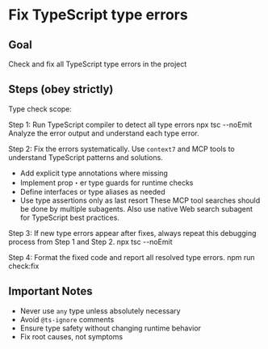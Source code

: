 # Fix TypeScript type errors

## Goal

Check and fix all TypeScript type errors in the project

## Steps (obey strictly)

Type check scope:

Step 1: Run TypeScript compiler to detect all type errors
   npx tsc --noEmit
   Analyze the error output and understand each type error.

Step 2: Fix the errors systematically. Use `context7` and  MCP tools to understand TypeScript patterns and solutions.
   - Add explicit type annotations where missing
   - Implement prop・er type guards for runtime checks
   - Define interfaces or type aliases as needed
   - Use type assertions only as last resort
   These MCP tool searches should be done by multiple subagents. Also use native Web search subagent for TypeScript best practices.

Step 3: If new type errors appear after fixes, always repeat this debugging process from Step 1 and Step 2.
   npx tsc --noEmit

Step 4: Format the fixed code and report all resolved type errors.
   npm run check:fix

## Important Notes

- Never use `any` type unless absolutely necessary
- Avoid `@ts-ignore` comments
- Ensure type safety without changing runtime behavior
- Fix root causes, not symptoms

